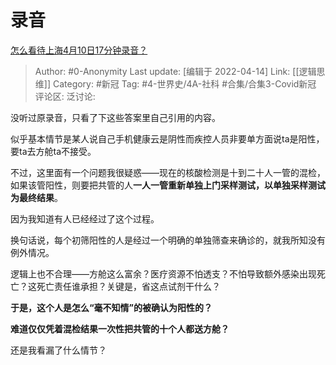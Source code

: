 # 录音
[怎么看待上海4月10日17分钟录音？](https://www.zhihu.com/question/527178708/answer/2439519134)

> Author: #0-Anonymity
> Last update: [编辑于 2022-04-14]
> Link: [[逻辑思维]]
> Category: #新冠
> Tag: #4-世界史/4A-社科 #合集/合集3-Covid新冠
> 评论区:
> 泛讨论:

没听过原录音，只看了下这些答案里自己引用的内容。

似乎基本情节是某人说自己手机健康云是阴性而疾控人员非要单方面说ta是阳性，要ta去方舱ta不接受。

不过，这里面有一个问题我很疑惑——现在的核酸检测是十到二十人一管的混检，如果该管阳性，则要把共管的人**一人一管重新单独上门采样测试，以单独采样测试为最终结果**。

因为我知道有人已经经过了这个过程。

换句话说，每个初筛阳性的人是经过一个明确的单独筛查来确诊的，就我所知没有例外情况。

逻辑上也不合理——方舱这么富余？医疗资源不怕透支？不怕导致额外感染出现死亡？这死亡责任谁承担？关键是，省这点试剂干什么？

**于是，这个人是怎么“毫不知情”的被确认为阳性的？**

**难道仅仅凭着混检结果一次性把共管的十个人都送方舱？**

还是我看漏了什么情节？

